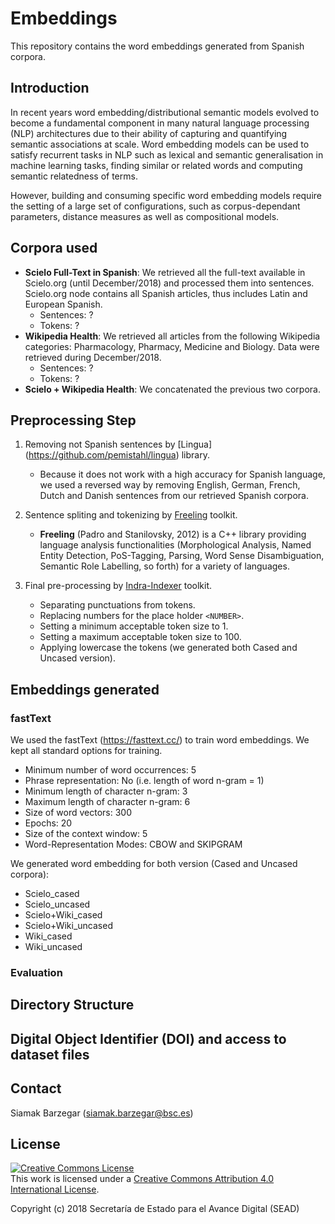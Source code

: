 # Embeddings

This repository contains the word embeddings generated from Spanish corpora.

## Introduction

In recent years word embedding/distributional semantic models evolved to become a fundamental component in many natural language processing (NLP) architectures due to their ability of capturing and quantifying semantic associations at scale. Word embedding models can be used to satisfy recurrent tasks in NLP such as lexical and semantic generalisation in machine learning tasks, finding similar or related words and computing semantic relatedness of terms.

However, building and consuming specific word embedding models require
the setting of a large set of configurations, such as corpus-dependant parameters, distance measures as well as compositional models.

## Corpora used

* **Scielo Full-Text in Spanish**: We retrieved all the full-text available in Scielo.org (until December/2018) and processed them into sentences. Scielo.org node contains all Spanish articles, thus includes Latin and European Spanish.
  * Sentences: ?
  * Tokens: ?
* **Wikipedia Health**: We retrieved all articles from the following Wikipedia categories: Pharmacology, Pharmacy, Medicine and Biology. Data were retrieved during December/2018.
  * Sentences: ?
  * Tokens: ?
* **Scielo + Wikipedia Health**: We concatenated the previous two corpora.


## Preprocessing Step

1) Removing not Spanish sentences by [Lingua] (https://github.com/pemistahl/lingua) library.
	- Because it does not work with a high accuracy for Spanish language, we used a reversed way by removing English, German, French, Dutch and Danish sentences from our retrieved Spanish corpora.

2) Sentence spliting and tokenizing by [Freeling](http://nlp.lsi.upc.edu/freeling/) toolkit.
   - **Freeling** (Padro and Stanilovsky, 2012) is a C++ library providing language analysis functionalities  (Morphological Analysis, Named Entity Detection, PoS-Tagging, Parsing, Word Sense Disambiguation, Semantic Role Labelling, so forth) for a variety of languages.

3) Final pre-processing by [Indra-Indexer](https://github.com/Lambda-3/Indraindexer) toolkit. 
   - Separating punctuations from tokens.
   - Replacing numbers for the place holder `<NUMBER>`.
   - Setting a minimum acceptable token size to 1.
   - Setting a maximum acceptable token size to 100.
   - Applying lowercase the tokens (we generated both Cased and Uncased version).

## Embeddings generated

### fastText

We used the fastText (https://fasttext.cc/) to train word embeddings.
We kept all standard options for training.
- Minimum number of word occurrences: 5
- Phrase representation: No (i.e. length of word n-gram = 1)
- Minimum length of character n-gram: 3
- Maximum length of character n-gram: 6
- Size of word vectors: 300
- Epochs: 20
- Size of the context window: 5
- Word-Representation Modes: CBOW and SKIPGRAM

We generated word embedding for both version (Cased and Uncased corpora):
- Scielo_cased
- Scielo_uncased
- Scielo+Wiki_cased
- Scielo+Wiki_uncased
- Wiki_cased
- Wiki_uncased

### Evaluation



## Directory Structure


## Digital Object Identifier (DOI) and access to dataset files


## Contact

Siamak Barzegar (siamak.barzegar@bsc.es)


## License

<a rel="license" href="http://creativecommons.org/licenses/by/4.0/"><img alt="Creative Commons License" style="border-width:0" src="https://i.creativecommons.org/l/by/4.0/88x31.png" /></a><br />This work is licensed under a <a rel="license" href="http://creativecommons.org/licenses/by/4.0/">Creative Commons Attribution 4.0 International License</a>.

Copyright (c) 2018 Secretaría de Estado para el Avance Digital (SEAD)
